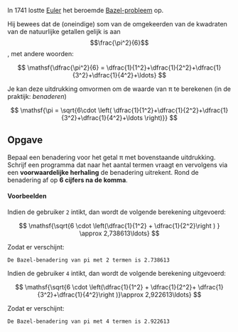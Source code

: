In 1741 lostte <a href='https://nl.wikipedia.org/wiki/Leonhard_Euler' target='_blanc'>Euler</a> het beroemde <a href='https://nl.wikipedia.org/wiki/Bazel-probleem' target='_blanc'>Bazel-probleem</a> op. 

Hij bewees dat de (oneindige) som van de omgekeerden van de kwadraten van de natuurlijke getallen gelijk is aan $$\frac{\pi^2}{6}$$, met andere woorden:

$$
\mathsf{\dfrac{\pi^2}{6} = \dfrac{1}{1^2}+\dfrac{1}{2^2}+\dfrac{1}{3^2}+\dfrac{1}{4^2}+\ldots}
$$

Je kan deze uitdrukking omvormen om de waarde van π te berekenen (in de praktijk: *benaderen*)

$$
\mathsf{\pi = \sqrt{6\cdot \left( \dfrac{1}{1^2}+\dfrac{1}{2^2}+\dfrac{1}{3^2}+\dfrac{1}{4^2}+\ldots \right)}}
$$

## Opgave

Bepaal een benadering voor het getal π met bovenstaande uitdrukking. Schrijf een programma dat naar het aantal termen vraagt en vervolgens via een **voorwaardelijke herhaling** de benadering uitrekent. Rond de benadering af op **6 cijfers na de komma**.

#### Voorbeelden
Indien de gebruiker `2` intikt, dan wordt de volgende berekening uitgevoerd:

$$
\mathsf{\sqrt{6 \cdot \left(\dfrac{1}{1^2} + \dfrac{1}{2^2}\right ) } \approx 2,738613\ldots}
$$

Zodat er verschijnt:
```
De Bazel-benadering van pi met 2 termen is 2.738613
```


Indien de gebruiker `4` intikt, dan wordt de volgende berekening uitgevoerd:

$$
\mathsf{\sqrt{6 \cdot \left(\dfrac{1}{1^2} + \dfrac{1}{2^2}+ \dfrac{1}{3^2}+\dfrac{1}{4^2}\right )}\approx 2,922613\ldots}
$$

Zodat er verschijnt:
```
De Bazel-benadering van pi met 4 termen is 2.922613
```
